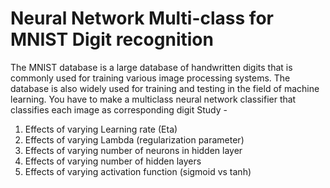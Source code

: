# Neural Network Multi-class for MNIST Digit recognition
The MNIST database is a large database of handwritten digits that is commonly used for
training various image processing systems. The database is also widely used for training and
testing in the field of machine learning.
You have to make a multiclass neural network classifier that classifies each image as
corresponding digit
Study - 
1) Effects of varying Learning rate (Eta) 
2) Effects of varying Lambda (regularization parameter) 
3) Effects of varying number of neurons in hidden layer 
4) Effects of varying number of hidden layers 
5) Effects of varying activation function (sigmoid vs tanh)
